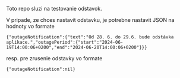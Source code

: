 Toto repo sluzi na testovanie odstavok.

V pripade, ze chces nastavit odstavku, je potrebne nastavit JSON na hodnoty vo formate

```
{"outageNotification":{"text":"Od 28. 6. do 29.6. bude odstávka aplikace.","outagePeriod":{"start":"2024-06-19T14:00:06+0200","end":"2024-06-20T14:00:06+0200"}}}
```

resp. pre zrusenie odstavky vo formate

```
{"outageNotification":nil}
```

